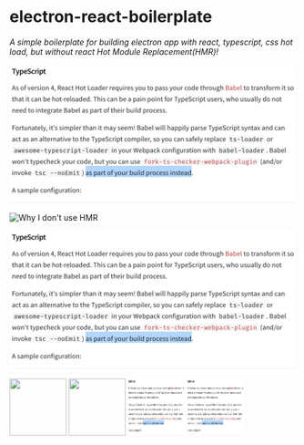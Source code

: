 # electron-react-boilerplate

*A simple boilerplate for building electron app with react, typescript, css hot load, but without react Hot Module Replacement(HMR)!*

![Why I don't use HMR](http://github.com/igoist/electron-react-boilerplate/raw/master/public/img/why-not-hmr.png)

![Why I don't use HMR](img.hb.aicdn.com/e92ee73847a30947929263dc55c8a328d2a7166c30408-wNuDaD_fw658)

![Why I don't use HMR](public/img/why-not-hmr.png)


<img src='//img.hb.aicdn.com/e92ee73847a30947929263dc55c8a328d2a7166c30408-wNuDaD_fw658' width='100px' height='100px'>

<img src='img.hb.aicdn.com/e92ee73847a30947929263dc55c8a328d2a7166c30408-wNuDaD_fw658' width='100px' height='100px'>

<img src='http://github.com/igoist/electron-react-boilerplate/raw/master/public/img/why-not-hmr.png' width='100px' height='100px'>

<img src='public/img/why-not-hmr.png' width='100px' height='100px'>
